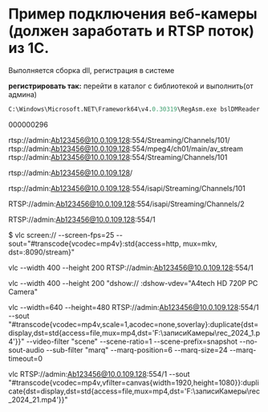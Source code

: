 # **Пример подключения веб-камеры (должен заработать и RTSP поток) из 1С.**
Выполняется сборка dll, регистрация в системе

__регистрировать так:__
перейти в каталог с библиотекой и выполнить(от админа)
```ps
C:\Windows\Microsoft.NET\Framework64\v4.0.30319\RegAsm.exe bslDMReader.dll /codebase
```
000000296



 rtsp://admin:Ab123456@10.0.109.128:554/Streaming/Channels/101/
 rtsp://admin:Ab123456@10.0.109.128:554/mpeg4/ch01/main/av_stream
 rtsp://admin:Ab123456@10.0.109.128:554/Streaming/Channels/101



rtsp://admin:Ab123456@10.0.109.128/

rtsp://admin:Ab123456@10.0.109.128:554/isapi/Streaming/Channels/101


RTSP://admin:Ab123456@10.0.109.128:554/isapi/Streaming/Channels/2


RTSP://admin:Ab123456@10.0.109.128:554/1

 $ vlc screen:// --screen-fps=25 --sout="#transcode{vcodec=mp4v}:std{access=http, mux=mkv, dst=:8090/stream}"

vlc --width 400 --height 200 RTSP://admin:Ab123456@10.0.109.128:554/1 

vlc --width 400 --height 200 "dshow:// :dshow-vdev="A4tech HD 720P PC Camera"

vlc --width=640 --height=480 RTSP://admin:Ab123456@10.0.109.128:554/1  --sout "#transcode{vcodec=mp4v,scale=1,acodec=none,soverlay}:duplicate{dst=display,dst=std{access=file,mux=mp4,dst='F:\\записиКамеры\\rec_2024_1.p4'}}" 
--video-filter "scene" --scene-ratio=1 --scene-prefix=snapshot --no-sout-audio --sub-filter "marq" --marq-position=6 --marq-size=24 --marq-timeout=0


vlc RTSP://admin:Ab123456@10.0.109.128:554/1  --sout "#transcode{vcodec=mp4v,vfilter=canvas{width=1920,height=1080}}:duplicate{dst=display,dst=std{access=file,mux=mp4,dst='F:\\записиКамеры\\rec_2024_21.mp4'}}" 